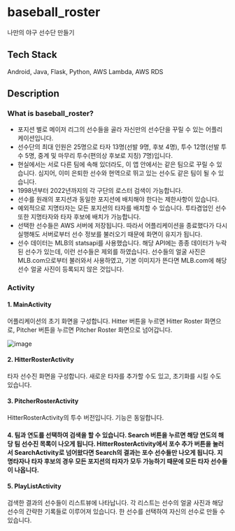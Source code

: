 # baseball_roster
나만의 야구 선수단 만들기

## Tech Stack
Android, Java, Flask, Python, AWS Lambda, AWS RDS

## Description
### What is baseball_roster?
- 포지션 별로 메이저 리그의 선수들을 골라 자신만의 선수단을 꾸릴 수 있는 어플리케이션입니다.
- 선수단의 최대 인원은 25명으로 타자 13명(선발 9명, 후보 4명), 투수 12명(선발 투수 5명, 중계 및 마무리 투수(편의상 후보로 지칭) 7명)입니다.
- 현실에서는 서로 다른 팀에 속해 있더라도, 이 앱 안에서는 같은 팀으로 꾸릴 수 있습니다. 심지어, 이미 은퇴한 선수와 현역으로 뛰고 있는 선수도 같은 팀이 될 수 있습니다.
- 1998년부터 2022년까지의 각 구단의 로스터 검색이 가능합니다.
- 선수를 원래의 포지션과 동일한 포지션에 배치해야 한다는 제한사항이 있습니다.
- 예외적으로 지명타자는 모든 포지션의 타자를 배치할 수 있습니다. 투타겸업인 선수 또한 지명타자와 타자 후보에 배치가 가능합니다.
- 선택한 선수들은 AWS 서버에 저장됩니다. 따라서 어플리케이션을 종료했다가 다시 실행해도 서버로부터 선수 정보를 불러오기 때문에 화면이 유지가 됩니다.
- 선수 데이터는 MLB의 statsapi를 사용했습니다. 해당 API에는 종종 데이터가 누락된 선수가 있는데, 이런 선수들은 제외를 하였습니다. 선수들의 얼굴 사진은 MLB.com으로부터 불러와서 사용하였고, 기본 이미지가 뜬다면 MLB.com에 해당 선수 얼굴 사진이 등록되지 않은 것입니다.

### Activity
#### 1. MainActivity
어플리케이션의 초기 화면을 구성합니다. Hitter 버튼을 누르면 Hitter Roster 화면으로, Pitcher 버튼을 누르면 Pitcher Roster 화면으로 넘어갑니다.

![image](https://user-images.githubusercontent.com/92534037/206984620-e1509b75-afc0-4a01-85d4-a0b2ae149145.png)


#### 2. HitterRosterActivity
타자 선수진 화면을 구성합니다. 새로운 타자를 추가할 수도 있고, 초기화를 시킬 수도 있습니다.

#### 3. PitcherRosterActivity
HitterRosterActivity의 투수 버전입니다. 기능은 동일합니다.

#### 4. 팀과 연도를 선택하여 검색을 할 수 있습니다. Search 버튼을 누르면 해당 연도의 해당 팀 선수진 목록이 나오게 됩니다. HitterRosterActivity에서 포수 추가 버튼을 눌러서 SearchActivity로 넘어왔다면 Search의 결과는 포수 선수들만 나오게 됩니다. 지명타자나 타자 후보의 경우 모든 포지션의 타자가 모두 가능하기 때문에 모든 타자 선수들이 나옵니다.

#### 5. PlayListActivity
검색한 결과의 선수들이 리스트뷰에 나타납니다. 각 리스트는 선수의 얼굴 사진과 해당 선수의 간략한 기록들로 이루어져 있습니다. 한 선수를 선택하여 자신의 선수로 만들 수 있습니다.
